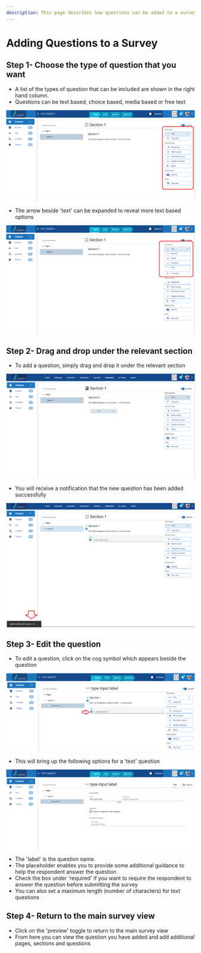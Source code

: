 ```yaml
---
description: This page describes how questions can be added to a survey
---
```


# Adding Questions to a Survey

## Step 1- Choose the type of question that you want

* A list of the types of question that can be included are shown in the right hand column.
* Questions can be text based, choice based, media based or free text

![](../../../../.gitbook/assets/image%20%2865%29.png)

* The arrow beside 'text' can be expanded to reveal more text based options

![](../../../../.gitbook/assets/image%20%28226%29.png)

## Step 2- Drag and drop under the relevant section

* To add a question, simply drag and drop it under the relevant section

![](../../../../.gitbook/assets/image%20%28159%29.png)

* You will receive a notification that the new question has been added successfully

![](../../../../.gitbook/assets/image%20%28193%29.png)

## Step 3- Edit the question

* To edit a question, click on the cog symbol which appears beside the question

![](../../../../.gitbook/assets/image%20%2873%29.png)

* This will bring up the following options for a 'text' question

![](../../../../.gitbook/assets/image%20%2834%29.png)

* The 'label' is the question name.
* The placeholder enables you to provide some additional guidance to help the respondent answer the question
* Check the box under 'required' if you want to require the respondent to answer the question before submitting the survey
* You can also set a maximum length \(number of characters\) for text questions

## Step 4- Return to the main survey view

* Click on the 'preview' toggle to return to the main survey view
* From here you can view the question you have added and add additional pages, sections and questions

